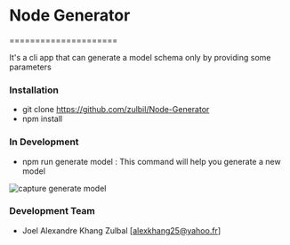 # Node Generator
=====================

<p>
    It's a cli app that can generate a model schema only by providing some parameters 
</p>



### Installation

- git clone https://github.com/zulbil/Node-Generator
- npm install

### In Development
- npm run generate model : This command will help you generate a new model

![capture generate model](https://user-images.githubusercontent.com/18274050/52479629-8dccfe00-2ba9-11e9-859a-232d501f1e0e.PNG)

### Development Team

- Joel Alexandre Khang Zulbal [alexkhang25@yahoo.fr]

